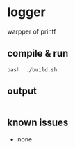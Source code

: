 # logger       
warpper of printf   

## compile & run   

```shell   
bash  ./build.sh  
```

## output     
```

```

## known issues   

+ none
  





